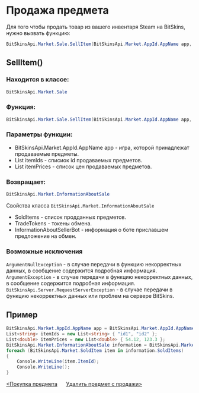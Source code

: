 ﻿# Продажа предмета

Для того чтобы продать товар из вашего инвентаря Steam на BitSkins, нужно вызвать функцию:

```csharp
BitSkinsApi.Market.Sale.SellItem(BitSkinsApi.Market.AppId.AppName app, List<string> itemIds, List<double> itemPrices);
```

## SellItem()

### Находится в классе:

```csharp
BitSkinsApi.Market.Sale
```

### Функция:

```csharp
BitSkinsApi.Market.Sale.SellItem(BitSkinsApi.Market.AppId.AppName app, List<string> itemIds, List<double> itemPrices);
```

### Параметры функции:

* BitSkinsApi.Market.AppId.AppName app - игра, которой принадлежат продаваемые предметы.
* List<string> itemIds - списиок id продаваемых предметов.
* List<double> itemPrices - список цен продаваемых предметов.

### Возвращает:

```csharp
BitSkinsApi.Market.InformationAboutSale
```

Свойства класса ```BitSkinsApi.Market.InformationAboutSale```
* SoldItems - список продданных предметов.
* TradeTokens - токены обмена.
* InformationAboutSellerBot - информация о боте приславшем предложение на обмен.

### Возможные исключения
```ArgumentNullException``` - в случае передачи в функцию некорректных данных, в сообщение содержится подробная информация.
\
```ArgumentException``` - в случае передачи в функцию некорректных данных, в сообщение содержится подробная информация.
\
```BitSkinsApi.Server.RequestServerException``` - в случае передачи в функцию некорректных данных или проблем на сервере BitSkins.

## Пример

```csharp
BitSkinsApi.Market.AppId.AppName app = BitSkinsApi.Market.AppId.AppName.CounterStrikGlobalOffensive;
List<string> itemIds = new List<string> { "id1", "id2" };
List<double> itemPrices = new List<double> { 54.12, 123.3 };
BitSkinsApi.Market.InformationAboutSale information = BitSkinsApi.Market.Sale.SellItem(app, itemIds, itemPrices);
foreach (BitSkinsApi.Market.SoldItem item in information.SoldItems)
{
    Console.WriteLine(item.ItemId);
    Console.WriteLine();
}
```

[<Покупка предмета](https://github.com/dmitrydnl/BitSkinsApi/blob/master/docs/ru/market/buy_item.md) &nbsp;&nbsp;&nbsp;&nbsp; [Удалить предмет с продажи>](https://github.com/dmitrydnl/BitSkinsApi/blob/master/docs/ru/market/delist_item.md)